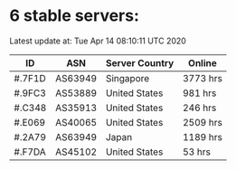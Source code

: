 # 6 stable servers:

Latest update at: Tue Apr 14 08:10:11 UTC 2020

| ID | ASN | Server Country | Online |
| -- | --- | -------------- | ------ |
| #.7F1D | AS63949 | Singapore | 3773 hrs |
| #.9FC3 | AS53889 | United States | 981 hrs |
| #.C348 | AS35913 | United States | 246 hrs |
| #.E069 | AS40065 | United States | 2509 hrs |
| #.2A79 | AS63949 | Japan | 1189 hrs |
| #.F7DA | AS45102 | United States | 53 hrs |

